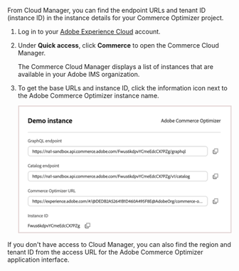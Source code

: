 From Cloud Manager, you can find the endpoint URLs and tenant ID (instance ID) in the instance details for your Commerce Optimizer project.

1. Log in to your [Adobe Experience Cloud](https://experience.adobe.com/) account.

1. Under **Quick access**, click **Commerce** to open the Commerce Cloud Manager.

   The Commerce Cloud Manager displays a list of instances that are available in your Adobe IMS organization.

1. To get the base URLs and instance ID, click the information icon next to the Adobe Commerce Optimizer instance name.

   ![Access URLs for Commerce Optimizer UI, REST, and GraphQL APIs](../../pages/_images/merchandising/aco-instance-details.png)

<InlineAlert variant="info" slots="text" />

If you don't have access to Cloud Manager, you can also find the region and tenant ID from the access URL for the Adobe Commerce Optimizer application interface.
